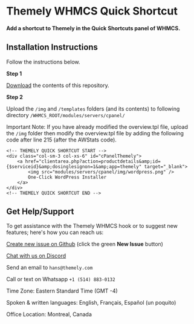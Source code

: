 # Themely WHMCS Quick Shortcut

#### Add a shortcut to Themely in the Quick Shortcuts panel of WHMCS.

## Installation Instructions

Follow the instructions below.

**Step 1**

[Download](https://github.com/ismaelyws/Themely-WHMCS-Quick-Shortcut/archive/master.zip) the contents of this repository.

**Step 2**

Upload the `/img` and `/templates` folders (and its contents) to following directory `/WHMCS_ROOT/modules/servers/cpanel/`

Important Note: If you have already modified the overview.tpl file, upload the `/img` folder then modify the overview.tpl file by adding the following code after line 215 (after the AWStats code).

	<!-- THEMELY QUICK SHORTCUT START -->
	<div class="col-sm-3 col-xs-6" id="cPanelThemely">
	    <a href="clientarea.php?action=productdetails&amp;id={$serviceid}&amp;dosinglesignon=1&amp;app=themely" target="_blank">
	        <img src="modules/servers/cpanel/img/wordpress.png" />
	        One-Click WordPress Installer
	    </a>
	</div>
	<!-- THEMELY QUICK SHORTCUT END -->

## Get Help/Support

To get assistance with the Themely WHMCS hook or to suggest new features; here's how you can reach us:

[Create new issue on Github](https://github.com/ismaelyws/themely-whmcs-hook/issues) (click the green **New Issue** button)

[Chat with us on Discord](https://discord.gg/f3m2Pmp)

Send an email to `hans@themely.com`

Call or text on Whatsapp `+1 (514) 883-0132`

Time Zone: Eastern Standard Time (GMT -4)

Spoken & written languages: English, Français, Español (un poquito)

Office Location: Montreal, Canada